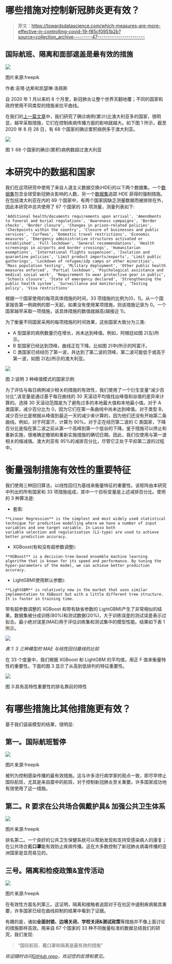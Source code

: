 # 哪些措施对控制新冠肺炎更有效？

> 原文：<https://towardsdatascience.com/which-measures-are-more-effective-in-controlling-covid-19-f85cf0951b2b?source=collection_archive---------47----------------------->

## 国际航班、隔离和面部遮盖是最有效的措施

![](img/71c23c8bcea365728c077898ab4c0900.png)

图片来源:freepik

作者:吉塔·达斯和凯瑟琳·洛佩斯

自 2020 年 1 月以来的 8 个月里，新冠肺炎让整个世界天翻地覆；不同的国家和政府使用不同类型的措施来拉平曲线。

在我们的[上一篇文章](/a-quick-look-at-the-timing-of-measures-for-covid-19-db53e2e5a987)中，我们研究了确诊病例(累计)比澳大利亚多的国家，很明显，越早采取措施，它们在控制疾病传播方面的影响就越大。如下图 1 所示，截至 2020 年 8 月 28 日，有 68 个国家的确诊累积病例多于澳大利亚。

![](img/69277f25b86c379c93d99cb0493dc622.png)

图 1: 68 个国家的确诊(累积)病例数超过澳大利亚

# 本研究中的数据和国家

我们在这项研究中使用了来自人道主义数据交换(HDE)的以下两个数据集。一个[数据集](https://data.humdata.org/dataset/novel-coronavirus-2019-ncov-cases)包含全球受新冠肺炎影响的人数，另一个[数据集](http://data.humdata.org/)追踪 HDE 获得的强制措施。在包括澳大利亚在内的 69 个国家中，有两个国家因缺乏测量数据而被排除在外，因此本研究中总共使用了 67 个国家的 33 项测量，测量列表如下:

```
'Additional health/documents requirements upon arrival', 'Amendments to funeral and burial regulations', 'Awareness campaigns', 'Border checks', 'Border closure', 'Changes in prison-related policies', 'Checkpoints within the country', 'Closure of businesses and public services', 'Curfews', 'Domestic travel restrictions', 'Economic measures', 'Emergency administrative structures activated or established', 'Full lockdown', 'General recommendations', 'Health screenings in airports and border crossings', 'Humanitarian exemptions', 'International flights suspension', 'Isolation and quarantine policies', 'Limit product imports/exports', 'Limit public gatherings', 'Lockdown of refugee/idp camps or other minorities', 'Mass population testing', 'Military deployment', 'Other public health measures enforced', 'Partial lockdown', 'Psychological assistance and medical social work', 'Requirement to wear protective gear in public', 'Schools closure', 'State of emergency declared', 'Strengthening the public health system', 'Surveillance and monitoring', 'Testing policy', 'Visa restrictions'
```

根据一个国家使用的每项具体措施的时间，33 项措施的比例为[0，1]。从一个国家报告第一例病例的那一天起，如果没有使用某项措施，则该措施记录为 0。一个国家越早采取一项措施，该具体措施的数值就越高(越接近 1)。

为了衡量不同国家采用的每项措施的时间效果，这些国家大致分为三类:

*   A 型国家的病例数量仍在增长，尚未达到峰值。例如，阿根廷如图 2(左)所示。
*   B 型国家已经达到顶峰，曲线正在下降。比如图 2(中)所示的阿富汗。
*   C 类国家已经经历了第一波，并达到了第二波的顶峰，第二波可能低于或高于第一波，如图 2(右)所示的澳大利亚。

![](img/d259a531d686e713a95df6262fa0940f.png)

图 2:说明 3 种峰值模式的国家示例

为了评估与每日病例减少相关的措施的有效性，我们使用了一个衍生变量“减少百分比”,该变量是通过基于每日曲线的 30 天滚动平均值找出峰值和谷值的差异来计算的。选择 30 天滚动范围是为了避免过多的本地最大值和本地最小值。对于 A 类国家，减少百分比为 0，因为它们在第一条曲线中尚未达到峰值。对于类型 B，减少百分比是根据从峰值到最近一天的减少来计算的，因为他们还没有开始第二条曲线。例如，对于阿富汗，计算为 90%。对于正在经历第二波的 C 类国家，下降百分比是指在第二波之前从第一个高峰到第一个低谷的下降。鉴于措施可以停止和重新实施，很难确定撤销和重新实施措施的确切日期。因此，我们仅使用与第一波相关的缩减值。澳大利亚有 95%的减排百分比，尽管它正处于平抑第二波的过程中。

# 衡量强制措施有效性的重要特征

我们使用三种回归算法，以线性回归为基线来衡量特征的重要性。该矩阵由本研究中列出的所有国家和 33 项措施组成，其中一个目标变量是上述减排百分比。使用的 3 种算法是:

*   套索:

```
**Linear Regression** is the simplest and most widely used statistical technique for predictive modelling where we have a number of input variables and one target variable. In Lasso both 
variable selection and regularisation (L1-type) are used to achieve better prediction accuracy.
```

*   XGBoost(有和没有超参数调整):

```
**XGBoost** is a decision-tree-based ensemble machine learning algorithm that is known for its speed and performance. By tuning the hyper-parameters of the model, we can achieve better prediction accuracy.
```

*   LightGBM(使用默认参数):

```
**LightGBM** is relatively new in the market that uses similar implementation to XGBoost but with a little different tree structure. It is faster in training time.
```

带有超参数调整的 XGBoost 和带有缺省参数的 LightGBM)产生了非常相似的结果。数据集被分成训练(80%)和测试数据(20%)，大于训练误差的测试误差表示过拟合。最小绝对误差(MAE)用于评估训练集和测试集中的模型性能。结果如下表 1 所示。

![](img/8612d3639b1f4ce6086c31b86bbb84ac.png)

*表 1: 3 三种模型的 MAE 与线性回归基线的比较*

在 33 个度量中，我们根据 XGBoost 和 LightGBM 的平均值，用正 F 值来衡量特性的重要性。下面的图 3 显示了从高到低排列的特征重要性。

![](img/c32e3544722351c9cd8e02aeb3ef7f55.png)

图 3:具有高特性重要性的排名靠前的特性

# 有哪些措施比其他措施更有效？

基于我们袋装模型的结果，很明显:

## **第一。国际航班暂停**

![](img/62490f11c4636d0b1624417df65f2f4b.png)

图片来源:freepik

被列为控制感染传播的最有效措施。这与许多流行病学家的观点一致，即尽早停止国际航班，尤其是来自震中的航班，对于控制新冠肺炎至关重要。许多国家成功地有效使用了这一措施。

## 第二。R 要求在公共场合佩戴护具& **加强公共卫生体系**

![](img/254a3a8b48f9c70e458b888f2faa9705.png)

图片来源:freepik

排名第二。一个良好的公共卫生保健系统可以帮助发现和支持受感染病人的康复；在公共场合戴**口罩**能有效防止疾病传播。这在大多数控制了新冠肺炎病毒传播的亚洲国家是显而易见的。

## **三号。隔离和检疫政策&宣传活动**

![](img/b59dd66445069ecc7bd5d61a9e62b878.png)

图片来源:freepik

在有效性方面名列第三。这证明，隔离和接触者追踪对于在社区中遏制疾病极其重要，许多国家已经在曲线抑制的结果中看到了证据。

有趣的是，诸如**全面封锁、边境关闭、学校关闭&测试政策**等措施并不像上面讨论的措施那样高效。用来自 67 个国家的 33 种不同衡量标准的数据总结我们的研究，我们发现:

> “国际航班、戴口罩和隔离是最有效的措施”

*欢迎随时访问*[*GitHub repo*](https://github.com/gitadas/Covid19_FeatureImportance)*，欢迎您的反馈和意见。*